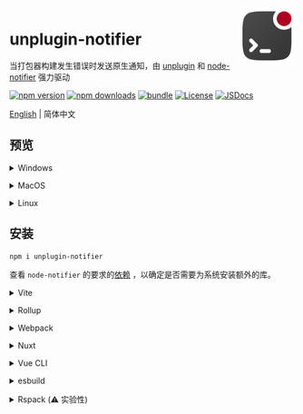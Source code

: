 <img src="rawAssets/logo.svg" alt="logo" width="100" height="100" align="right" />

# unplugin-notifier

当打包器构建发生错误时发送原生通知，由 [unplugin](https://github.com/KeJunMao/unplugin-compression) 和 [node-notifier](https://github.com/mikaelbr/node-notifier/) 强力驱动

[![npm version][npm-version-src]][npm-version-href]
[![npm downloads][npm-downloads-src]][npm-downloads-href]
[![bundle][bundle-src]][bundle-href]
[![License][license-src]][license-href]
[![JSDocs][jsdocs-src]][jsdocs-href]

[English](./README.md) | 简体中文

## 预览

<details>
<summary>Windows</summary><br>

![Windows Preview](screenshot/windows.png)

<br></details>

<details>
<summary>MacOS</summary><br>

![MacOS Preview](screenshot/macos.png)

<br></details>

<details>
<summary>Linux</summary><br>

![Linux Preview](screenshot/linux.png)

<br></details>

## 安装

```bash
npm i unplugin-notifier
```

查看 `node-notifier` 的要求的[依赖](https://github.com/mikaelbr/node-notifier#requirements) ，以确定是否需要为系统安装额外的库。

<details>
<summary>Vite</summary><br>

```ts
// vite.config.ts
import Notifier from 'unplugin-notifier/vite'

export default defineConfig({
  plugins: [
    Notifier({ /* options */ }),
  ],
})
```

Example: [`playground/`](./playground/)

<br></details>

<details>
<summary>Rollup</summary><br>

```ts
// rollup.config.js
import Notifier from 'unplugin-notifier/rollup'

export default {
  plugins: [
    Notifier({ /* options */ }),
  ],
}
```

<br></details>


<details>
<summary>Webpack</summary><br>

```ts
// webpack.config.js
module.exports = {
  /* ... */
  plugins: [
    require('unplugin-notifier/webpack')({ /* options */ })
  ]
}
```

<br></details>

<details>
<summary>Nuxt</summary><br>

```ts
// nuxt.config.js
export default defineNuxtConfig({
  modules: [
    ['unplugin-notifier/nuxt', { /* options */ }],
  ],
})
```

> This module works for both Nuxt 2 and [Nuxt Vite](https://github.com/nuxt/vite)

<br></details>

<details>
<summary>Vue CLI</summary><br>

```ts
// vue.config.js
module.exports = {
  configureWebpack: {
    plugins: [
      require('unplugin-notifier/webpack')({ /* options */ }),
    ],
  },
}
```

<br></details>

<details>
<summary>esbuild</summary><br>

```ts
// esbuild.config.js
import { build } from 'esbuild'
import Notifier from 'unplugin-notifier/esbuild'

build({
  plugins: [Notifier()],
})
```

<br></details>

<details>
<summary>Rspack (⚠️ 实验性)</summary><br>

```ts
// rspack.config.js
module.exports = {
  plugins: [
    require('unplugin-notifier/rspack')({ /* options */ }),
  ],
}
```

<br></details>

[npm-version-src]: https://img.shields.io/npm/v/unplugin-notifier?style=flat&colorA=18181B&colorB=F0DB4F
[npm-version-href]: https://npmjs.com/package/unplugin-notifier
[npm-downloads-src]: https://img.shields.io/npm/dm/unplugin-notifier?style=flat&colorA=18181B&colorB=F0DB4F
[npm-downloads-href]: https://npmjs.com/package/unplugin-notifier
[bundle-src]: https://img.shields.io/bundlephobia/minzip/unplugin-notifier?style=flat&colorA=18181B&colorB=F0DB4F
[bundle-href]: https://bundlephobia.com/result?p=unplugin-notifier
[license-src]: https://img.shields.io/github/license/kejunmao/unplugin-notifier.svg?style=flat&colorA=18181B&colorB=F0DB4F
[license-href]: https://github.com/kejunmao/unplugin-notifier/blob/main/LICENSE
[jsdocs-src]: https://img.shields.io/badge/jsDocs.io-reference-18181B?style=flat&colorA=18181B&colorB=F0DB4F
[jsdocs-href]: https://www.jsdocs.io/package/unplugin-notifier
